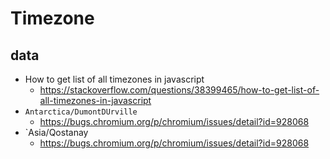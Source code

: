 # Timezone

## data
* How to get list of all timezones in javascript
    * https://stackoverflow.com/questions/38399465/how-to-get-list-of-all-timezones-in-javascript
* `Antarctica/DumontDUrville`
    * https://bugs.chromium.org/p/chromium/issues/detail?id=928068
* `Asia/Qostanay
    * https://bugs.chromium.org/p/chromium/issues/detail?id=928068